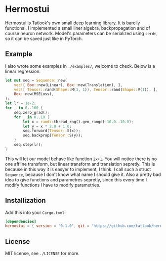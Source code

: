 Hermostui
=========

Hermostui is Tatlook's own small deep learning library. It is barelly functional.
I implemented a small liner algebra, backpropagation and of course neuron network.
Model's parameters can be serialized using `serde`, so it can be saved just like in PyTorch.

## Example
I also wrote some examples in `./examples/`, welcome to check. Below is a linear regression:
```rust
let mut seq = Sequence::new(
    vec![ Box::new(Linear), Box::new(Translation), ],
    vec![ Tensor::rand(Shape::M(1, 1)), Tensor::rand(Shape::V(1)), ],
    Box::new(MSELoss),
);
let lr = 1e-2;
for _ in 0..100 {
    seq.zero_grad();
    for _ in 0..10 {
        let x = rand::thread_rng().gen_range(-10.0..10.0);
        let y = x * 2.0 + 1.0;
        seq.forward(Tensor::S(x));
        seq.backprop(Tensor::S(y));
    }
    seq.step(lr);
}
```
This will let our model behave like function `2x+1`. You will notice there is no one affline
transform, but linear transform and translation sepretly. This is because in this way it is
easyer to implement, I think.
I call such a struct `Sequence`, because I don't know what name I should give it.
Also a pretty bad idea to give functions and parametres sepretly, since this every time I
modify functions I have to modify parametries.

## Installization

Add this into your `Cargo.toml`:
```toml
[dependencies]
hermostui = { version = "0.1.0", git = "https://github.com/tatlook/hermostui.git"}
```

## License
MIT license, see `./LICENSE` for more.

